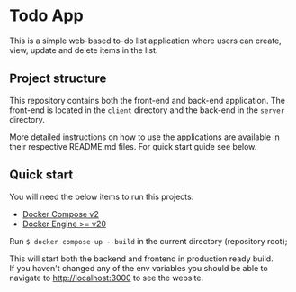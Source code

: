 # Todo App

This is a simple web-based to-do list application where users can create, view, update and delete items in the list.

## Project structure

This repository contains both the front-end and back-end application. The front-end is located in the `client` directory and the back-end in the `server` directory.

More detailed instructions on how to use the applications are available in their respective README.md files.
For quick start guide see below.

## Quick start

You will need the below items to run this projects:

- [Docker Compose v2](https://docs.docker.com/compose/)
- [Docker Engine >= v20](https://docs.docker.com/engine)

Run `$ docker compose up --build` in the current directory (repository root);

This will start both the backend and frontend in production ready build.\
If you haven't changed any of the env variables you should be able to navigate to [http://localhost:3000](http://localhost:3000) to see the website.
